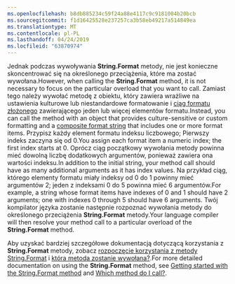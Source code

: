 ```yaml
---
ms.openlocfilehash: b8db885234c59f24a88e4117c9c9181004b20bcb
ms.sourcegitcommit: f1d16425528e237257ca3b58eb49217a514849ea
ms.translationtype: MT
ms.contentlocale: pl-PL
ms.lasthandoff: 04/24/2019
ms.locfileid: "63870974"
---
```

 
<span data-ttu-id="8d3b1-101">Jednak podczas wywoływania **String.Format** metody, nie jest konieczne skoncentrować się na określonego przeciążenia, które ma zostać wywołana.</span><span class="sxs-lookup"><span data-stu-id="8d3b1-101">However, when calling the **String.Format** method, it is not necessary to focus on the particular overload that you want to call.</span></span> <span data-ttu-id="8d3b1-102">Zamiast tego należy wywołać metodę z obiektu, który zawiera wrażliwe na ustawienia kulturowe lub niestandardowe formatowanie i [ciąg formatu złożonego](~/docs/standard/base-types/composite-formatting.md) zawierającego jeden lub więcej elementów formatu.</span><span class="sxs-lookup"><span data-stu-id="8d3b1-102">Instead, you can call the method with an object that provides culture-sensitive or custom formatting and a [composite format string](~/docs/standard/base-types/composite-formatting.md) that includes one or more format items.</span></span> <span data-ttu-id="8d3b1-103">Przypisz każdy element formatu indeksu liczbowego; Pierwszy indeks zaczyna się od 0.</span><span class="sxs-lookup"><span data-stu-id="8d3b1-103">You assign each format item a numeric index; the first index starts at 0.</span></span> <span data-ttu-id="8d3b1-104">Oprócz ciąg początkowy wywołania metody powinna mieć dowolną liczbę dodatkowych argumentów, ponieważ zawiera ona wartości indeksu.</span><span class="sxs-lookup"><span data-stu-id="8d3b1-104">In addition to the initial string, your method call should have as many additional arguments as it has index values.</span></span> <span data-ttu-id="8d3b1-105">Na przykład ciąg, którego elementy formatu miały indeksy od 0 do 1 powinny mieć argumentów 2; jeden z indeksami 0 do 5 powinna mieć 6 argumentów.</span><span class="sxs-lookup"><span data-stu-id="8d3b1-105">For example, a string whose format items have indexes of 0 and 1 should have 2 arguments; one with indexes 0 through 5 should have 6 arguments.</span></span> <span data-ttu-id="8d3b1-106">Twój kompilator języka zostanie następnie rozpoznać wywołania metody do określonego przeciążenia **String.Format** metody.</span><span class="sxs-lookup"><span data-stu-id="8d3b1-106">Your language compiler will then resolve your method call to a particular overload of the **String.Format** method.</span></span>   

<span data-ttu-id="8d3b1-107">Aby uzyskać bardziej szczegółowe dokumentacją dotyczącą korzystania z **String.Format** metody, zobacz [rozpoczęcie korzystania z metody String.Format](#Starting) i [która metoda zostanie wywołana?](#FTaskList).</span><span class="sxs-lookup"><span data-stu-id="8d3b1-107">For more detailed documentation on using the **String.Format** method, see [Getting started with the String.Format method](#Starting) and [Which method do I call?](#FTaskList).</span></span>   
